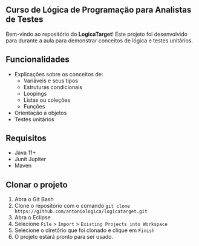 
## Curso de Lógica de Programação para Analistas de Testes

Bem-vindo ao repositório do **LogicaTarget**! Este projeto foi desenvolvido para durante a aula para demonstrar conceitos de lógica e testes unitários.

## Funcionalidades

- Explicações sobre os conceitos de:
    - Variáveis e seus tipos
    - Estruturas condicionais
    - Loopings
    - Listas ou coleções
    - Funções
- Orientação a objetos
- Testes unitários

## Requisitos

- Java 11+
- Junit Jupiter
- Maven

 
## Clonar o projeto

1. Abra o Git Bash
2. Clone o repositório com o comando `git clone https://github.com/antoniologica/logicatarget.git`
3. Abra o Eclipse
4. Selecione `File` > `Import` > `Existing Projects into Workspace` 
5. Selecione o diretório que foi clonado e clique em `Finish`
6. O projeto estará pronto para ser usado.
